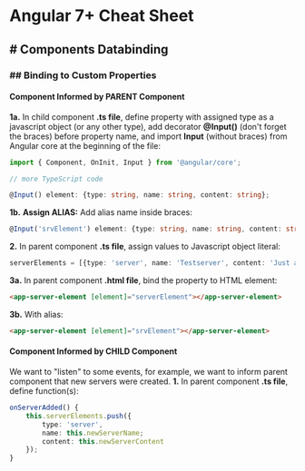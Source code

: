 # Angular 7+ Cheat Sheet

## # Components Databinding
### ## Binding to Custom Properties
#### Component Informed by PARENT Component
**1a.** In child component **.ts file**, define property with assigned type as a javascript object (or any other type), add decorator **@Input()** (don't forget the braces) before property name, and import **Input** (without braces) from Angular core at the beginning of the file:
```typescript
import { Component, OnInit, Input } from '@angular/core';

// more TypeScript code

@Input() element: {type: string, name: string, content: string};
```
**1b.** **Assign ALIAS:** Add alias name inside braces:
```typescript
@Input('srvElement') element: {type: string, name: string, content: string};
```
**2.** In parent component **.ts file**, assign values to Javascript object literal:
```typescript
serverElements = [{type: 'server', name: 'Testserver', content: 'Just a test'}];
```
**3a.** In parent component **.html file**, bind the property to HTML element:
```html
<app-server-element [element]="serverElement"></app-server-element>
```
**3b.** With alias:
```html
<app-server-element [element]="srvElement"></app-server-element>
```
#### Component Informed by CHILD Component
We want to "listen" to some events, for example, we want to inform parent component that new servers were created. 
**1.** In parent component **.ts file**, define function(s):
```typescript
onServerAdded() {
	this.serverElements.push({
    	type: 'server',
      	name: this.newServerName;
      	content: this.newServerContent
    });
}
```



